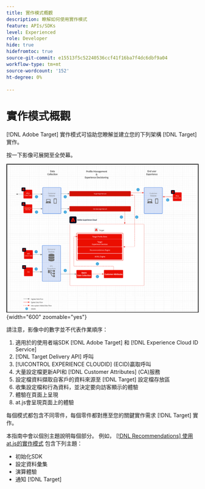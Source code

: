 ```yaml
---
title: 實作模式概觀
description: 瞭解如何使用實作模式
feature: APIs/SDKs
level: Experienced
role: Developer
hide: true
hidefromtoc: true
source-git-commit: e15513f5c52240536ccf41f16ba7f4dc6dbf9a04
workflow-type: tm+mt
source-wordcount: '152'
ht-degree: 0%

---
```


# 實作模式概觀

[!DNL Adobe Target] 實作模式可協助您瞭解並建立您的下列架構 [!DNL Target] 實作。

按一下影像可展開至全熒幕。

![Adobe Target架構圖](/help/dev/patterns/assets/architecture-chart.png){width="600" zoomable="yes"}

請注意，影像中的數字並不代表作業順序：

1. 適用於的使用者端SDK [!DNL Adobe Target] 和 [!DNL Experience Cloud ID Service]
1. [!DNL Target Delivery API] 呼叫
1. [!UICONTROL EXPERIENCE CLOUDID] (ECID)贏取呼叫
1. 大量設定檔更新API和 [!DNL Customer Attributes] (CA)服務
1. 設定檔資料擷取自客戶的資料來源至 [!DNL Target] 設定檔存放區
1. 收集設定檔和行為資料，並決定要向訪客顯示的體驗
1. 體驗在頁面上呈現
1. at.js會呈現頁面上的體驗

每個模式都包含不同零件，每個零件都對應至您的關鍵實作需求 [!DNL Target] 實作。

本指南中會以個別主題說明每個部分。 例如， [[!DNL Recommendations] 使用at.js的實作模式](/help/dev/patterns/recs-atjs/recs-implementation-pattern-atjs.md) 包含下列主題：

* 初始化SDK
* 設定資料彙集
* 演算體驗
* 通知 [!DNL Target]

